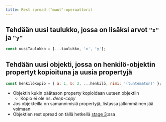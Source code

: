```yaml
---
title: Rest spread ("muut"-operaattori)
---
```


## Tehdään uusi taulukko, jossa on lisäksi arvot `"x"` ja `"y"`
```js
const uusiTaulukko = [...taulukko, 'x', 'y'];
```

## Tehdään uusi objekti, jossa on henkilö-objektin propertyt kopioituna ja uusia propertyjä
```js
const henkilöKopio = { a: 1, b: 2, ...henkilö, nimi: '(tuntematon)' };
```
* Objektin kukin päätason property kopioidaan uuteen objektiin
   * Kopio ei ole ns. *deep-copy*
* Jos objekteilla on samannimisiä propertyjä, listassa jälkimmäinen jää voimaan
* Objektien rest spread on tällä hetkellä [stage 3](https://babeljs.io/docs/plugins/preset-stage-3/):ssa
